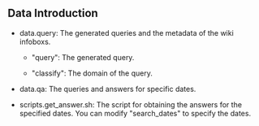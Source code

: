 ## Data Introduction

* data.query: The generated queries and the metadata of the wiki infoboxs. 

    * "query": The generated query.

    * "classify": The domain of the query.

* data.qa: The queries and answers for specific dates.

* scripts.get_answer.sh: The script for obtaining the answers for the specified dates. You can modify "search_dates" to specify the dates.


